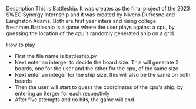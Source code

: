 Description
This is Battleship. It was creates as the final project of the 2023 SWEG Synergy Internship and it was created by Nivens Dufresne and Langhston Adams. Both are first year inters and rising college freshmen.Battleship is a game where the user plays against a cpu, by guessing the location of the cpu's randomly generated ship on a grid.

How to play
- First the file name is battleship.py
- Next enter an interger to decide the board size. This will generate 2 boards, one for the user and the other for the cpu, of the same size
- Next enter an integer for the ship size, this will also be the same on both boards
- Then the user will start to guess the coordinates of the cpu's ship, by entering an iterger for each respectivly
- After five attempts and no hits, the game will end.

